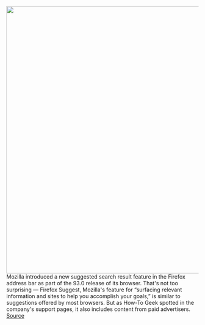 <img src='https://cdn.vox-cdn.com/thumbor/GdgnfRD3UYBrgZBrzC62yqx5fIQ=/0x0:2040x1360/1200x800/filters:focal(857x517:1183x843)/cdn.vox-cdn.com/uploads/chorus_image/image/69966531/acastro_200207_3900_firefox_0001.0.0.jpg' width='700px' /><br/>
Mozilla introduced a new suggested search result feature in the Firefox address bar as part of the 93.0 release of its browser. That's not too surprising — Firefox Suggest, Mozilla's feature for “surfacing relevant information and sites to help you accomplish your goals,” is similar to suggestions offered by most browsers. But as How-To Geek spotted in the company's support pages, it also includes content from paid advertisers.
<a href='https://www.theverge.com/2021/10/7/22715179/firefox-suggest-search-ads-browser'> Source <a/>